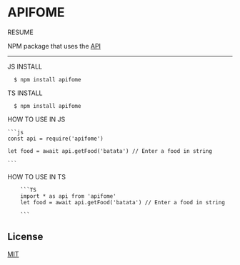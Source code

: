 # APIFOME

RESUME

NPM package that uses the [API](https://apifome.online)

---

JS INSTALL

      $ npm install apifome

TS INSTALL

      $ npm install apifome

HOW TO USE IN JS

    ```js
    const api = require('apifome')

    let food = await api.getFood('batata') // Enter a food in string

    ```

HOW TO USE IN TS

        ```TS
        import * as api from 'apifome'
        let food = await api.getFood('batata') // Enter a food in string

        ```

## License

[MIT](https://choosealicense.com/licenses/mit/)
